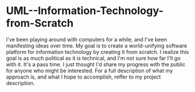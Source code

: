 # UML--Information-Technology-from-Scratch
I've been playing around with computers for a while, and I've been manifesting ideas over time.
My goal is to create a world-unifying software platform for information technology by creating
it from scratch. I realize this goal is as much political as it is technical, and I'm not sure
how far I'll go with it. It's a pass time. I just thought I'd share my progress with the public
for anyone who might be interested. For a full description of what my approach is, and what I
hope to accomplish, reffer to my project description.
